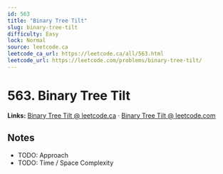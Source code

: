 ```yaml
--- 
id: 563
title: "Binary Tree Tilt"
slug: binary-tree-tilt
difficulty: Easy
lock: Normal
source: leetcode.ca
leetcode_ca_url: https://leetcode.ca/all/563.html
leetcode_url: https://leetcode.com/problems/binary-tree-tilt/
---
```


# 563. Binary Tree Tilt

**Links:** [Binary Tree Tilt @ leetcode.ca](https://leetcode.ca/all/563.html) · [Binary Tree Tilt @ leetcode.com](https://leetcode.com/problems/binary-tree-tilt/)

## Notes
- TODO: Approach
- TODO: Time / Space Complexity
